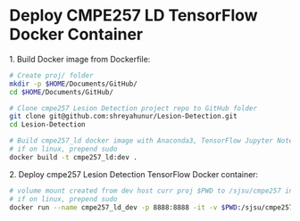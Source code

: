 # Deploy CMPE257 LD TensorFlow Docker Container

1\. Build Docker image from Dockerfile:

~~~bash
# Create proj/ folder
mkdir -p $HOME/Documents/GitHub/
cd $HOME/Documents/GitHub/

# Clone cmpe257 Lesion Detection project repo to GitHub folder
git clone git@github.com:shreyahunur/Lesion-Detection.git
cd Lesion-Detection

# Build cmpe257_ld docker image with Anaconda3, TensorFlow Jupyter Notebook, 
# if on linux, prepend sudo
docker build -t cmpe257_ld:dev .
~~~

2\. Deploy cmpe257 Lesion Detection TensorFlow Docker container:

~~~bash
# volume mount created from dev host curr proj $PWD to /sjsu/cmpe257 in container
# if on linux, prepend sudo
docker run --name cmpe257_ld_dev -p 8888:8888 -it -v $PWD:/sjsu/cmpe257_ld cmpe257_ld:dev
~~~


